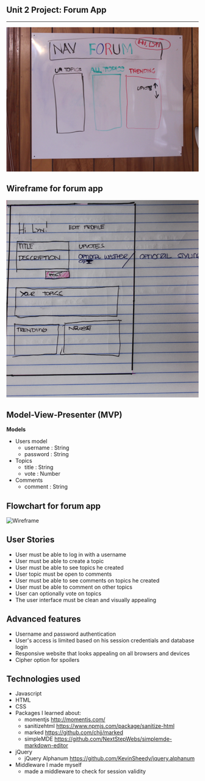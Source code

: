 ## **Unit 2 Project: Forum App** ##
--------
![Forum index image](https://github.com/codedoll/forum_app/blob/master/forum_index.JPG?raw=true)

Wireframe for forum app
------------------------------
![Wireframe](https://github.com/codedoll/forum_app/blob/master/Wireframe_onepager.png?raw=true)

Model-View-Presenter (MVP)
------------------------------
**Models**

 - Users model
	 - username : String
	 - password : String
 - Topics
	 - title : String
	 - vote : Number
 - Comments
	 - comment : String

Flowchart for forum app
------------------------------
![Wireframe](https://github.com/codedoll/forum_app/blob/master/forumapp.png?raw=true)


User Stories
------------
 - User must be able to log in with a username
 - User must be able to create a topic
 - User must be able to see topics he created
 - User topic must be open to comments
 - User must be able to see comments on topics he created
 - User must be able to comment on other topics
 - User can optionally vote on topics
 - The user interface must be clean and visually appealing
 

Advanced features
------------
- Username and password authentication
- User's access is limited based on his session credentials and database login
- Responsive website that looks appealing on all browsers and devices
- Cipher option for spoilers
 


Technologies used
--------------------------------
- Javascript
- HTML
- CSS
- Packages I learned about:
	 - momentjs http://momentjs.com/
	 - sanitizehtml https://www.npmjs.com/package/sanitize-html
	 - marked https://github.com/chjj/marked
	 - simpleMDE https://github.com/NextStepWebs/simplemde-markdown-editor
- jQuery
	 - jQuery Alphanum https://github.com/KevinSheedy/jquery.alphanum
- Middleware I made myself
	 - made a middleware to check for session validity

